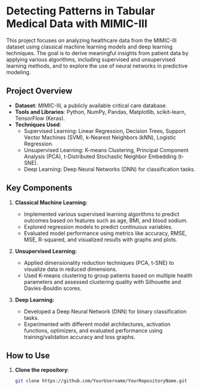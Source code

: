 # Detecting Patterns in Tabular Medical Data with MIMIC-III

This project focuses on analyzing healthcare data from the MIMIC-III dataset using classical machine learning models and deep learning techniques. The goal is to derive meaningful insights from patient data by applying various algorithms, including supervised and unsupervised learning methods, and to explore the use of neural networks in predictive modeling.

## Project Overview

- **Dataset**: MIMIC-III, a publicly available critical care database.
- **Tools and Libraries**: Python, NumPy, Pandas, Matplotlib, scikit-learn, TensorFlow (Keras).
- **Techniques Used**:
  - Supervised Learning: Linear Regression, Decision Trees, Support Vector Machines (SVM), k-Nearest Neighbors (kNN), Logistic Regression.
  - Unsupervised Learning: K-means Clustering, Principal Component Analysis (PCA), t-Distributed Stochastic Neighbor Embedding (t-SNE).
  - Deep Learning: Deep Neural Networks (DNN) for classification tasks.

## Key Components

1. **Classical Machine Learning:**
   - Implemented various supervised learning algorithms to predict outcomes based on features such as age, BMI, and blood sodium.
   - Explored regression models to predict continuous variables.
   - Evaluated model performance using metrics like accuracy, RMSE, MSE, R-squared, and visualized results with graphs and plots.

2. **Unsupervised Learning:**
   - Applied dimensionality reduction techniques (PCA, t-SNE) to visualize data in reduced dimensions.
   - Used K-means clustering to group patients based on multiple health parameters and assessed clustering quality with Silhouette and Davies-Bouldin scores.

3. **Deep Learning:**
   - Developed a Deep Neural Network (DNN) for binary classification tasks.
   - Experimented with different model architectures, activation functions, optimizers, and evaluated performance using training/validation accuracy and loss graphs.

## How to Use

1. **Clone the repository**:
   ```bash
   git clone https://github.com/YourUsername/YourRepositoryName.git
